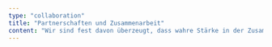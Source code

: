 ```yaml
---
type: "collaboration"
title: "Partnerschaften und Zusammenarbeit"
content: "Wir sind fest davon überzeugt, dass wahre Stärke in der Zusammenarbeit liegt. Durch strategische Partnerschaften mit führenden Technologieanbietern verfügen wir über ein breites Spektrum an Tools und Ressourcen, um maßgeschneiderte Lösungen zu entwickeln. Doch unser Erfolg gründet sich nicht nur auf Technologie und Expertise. Wir legen großen Wert auf eine enge und vertrauensvolle Zusammenarbeit mit unseren Kunden, denn für uns ist Vertrauen der Schlüssel zu langfristigen Partnerschaften und erfolgreichen gemeinsamen Projekten. Wir bieten deswegen sowohl einen gemeinsamen langfristigen Weg als auch flexibel anpassbare Fertiglösungen zu Projekten an, die exakt auf die individuellen Bedürfnisse unserer Kunden zugeschnitten sind. Diese Kombination aus starken Partnerschaften und tiefgehender Kundenbindung ermöglicht es uns, nachhaltigen Mehrwert zu schaffen und gemeinsam Erfolge zu erzielen."
---
```

